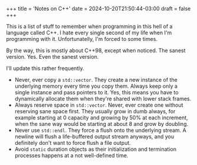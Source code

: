 +++
title = 'Notes on C++'
date = 2024-10-20T21:50:44-03:00
draft = false
+++

This is a list of stuff to remember when programming in this hell of a language
called C++. I hate every single second of my life when I'm programming with it.
Unfortunatelly, I'm forced to some times.

By the way, this is mostly about C++98, except when noticed. The sanest version.
Yes. Even the sanest version.

I'll update this rather frequently.

- Never, ever copy a `std::vector`. They create a new instance of the underlying
  memory every time you copy them. Always keep only a single instance and pass
  pointers to it. Yes, this means you have to dynamically allocate them when
  they're shared with lower stack frames.
- Always reserve space in `std::vector`. Never, ever create one without
  reserving sane space first. They usually grow in dumb always, for example
  starting at 0 capacity and growing by 50% at each increment, when the sane way
  would be starting at about 8 and grow by doubling.
- Never use `std::endl`. They force a flush onto the underlying stream. A
  newline will flush a life-buffered output stream anyways, and you definitely
  don't want to force flush a file output.
- Avoid `static` duration objects as their initialization and termination
  processes happens at a not well-defined time.

